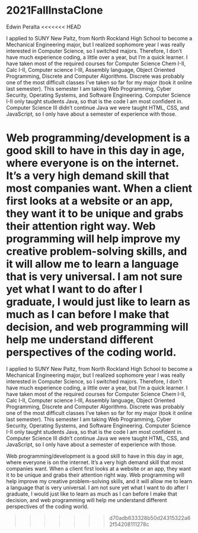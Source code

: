 # 2021FallInstaClone
Edwin Peralta
<<<<<<< HEAD

I applied to SUNY New Paltz, from North Rockland High School to become a Mechanical Engineering major, but I realized sophomore year I was really interested in Computer Science, so I switched majors. Therefore, I don’t have much experience coding, a little over a year, but I’m a quick learner. I have taken most of the required courses for Computer Science Chem I-II, Calc I-II, Computer science I-III, Assembly language, Object Oriented Programming, Discrete and Computer Algorithms. Discrete was probably one of the most difficult classes I’ve taken so far for my major (took it online last semester). This semester I am taking Web Programming, Cyber Security, Operating Systems, and Software Engineering. Computer Science I-II only taught students Java, so that is the code I am most confident in. Computer Science III didn’t continue Java we were taught HTML, CSS, and JavaScript, so I only have about a semester of experience with those.

Web programming/development is a good skill to have in this day in age, where everyone is on the internet. It’s a very high demand skill that most companies want. When a client first looks at a website or an app, they want it to be unique and grabs their attention right way. Web programming will help improve my creative problem-solving skills, and it will allow me to learn a language that is very universal. I am not sure yet what I want to do after I graduate, I would just like to learn as much as I can before I make that decision, and web programming will help me understand different perspectives of the coding world.
=======
  
  I applied to SUNY New Paltz, from North Rockland High School to become a Mechanical Engineering major, but I realized sophomore year I was really interested in Computer Science, so I switched majors. Therefore, I don’t have much experience coding, a little over a year, but I’m a quick learner. I have taken most of the required courses for Computer Science Chem I-II, Calc I-II, Computer science I-III, Assembly language, Object Oriented Programming, Discrete and Computer Algorithms. Discrete was probably one of the most difficult classes I’ve taken so far for my major (took it online last semester). This semester I am taking Web Programming, Cyber Security, Operating Systems, and Software Engineering. Computer Science I-II only taught students Java, so that is the code I am most confident in. Computer Science III didn’t continue Java we were taught HTML, CSS, and JavaScript, so I only have about a semester of experience with those.

  Web programming/development is a good skill to have in this day in age, where everyone is on the internet. It’s a very high demand skill that most companies want. When a client first looks at a website or an app, they want it to be unique and grabs their attention right way. Web programming will help improve my creative problem-solving skills, and it will allow me to learn a language that is very universal. I am not sure yet what I want to do after I graduate, I would just like to learn as much as I can before I make that decision, and web programming will help me understand different perspectives of the coding world.
>>>>>>> d70adb633328b50d24315322a62f54208111278c
